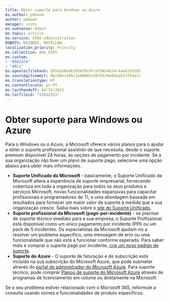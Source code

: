 ```yaml
---
title: Obter suporte para Windows ou Azure
ms.author: pebaum
author: pebaum
manager: scotv
ms.audience: Admin
ms.topic: article
ms.service: o365-administration
ROBOTS: NOINDEX, NOFOLLOW
localization_priority: Priority
ms.collection: Adm_O365
ms.custom:
- "9002474"
- "4811"
ms.openlocfilehash: 2b5b1b6ed6395878c6fcb79454624c4aeb185585
ms.sourcegitcommit: 8bc60ec34bc1e40685e3976576e04a2623f63a7c
ms.translationtype: HT
ms.contentlocale: pt-PT
ms.lasthandoff: 04/15/2021
ms.locfileid: "51812151"
---
```

# <a name="get-support-for-windows-or-azure"></a>Obter suporte para Windows ou Azure

Para o Windows ou o Azure, a Microsoft oferece vários planos para o ajudar a obter o suporte profissional assistido de que necessita, desde o suporte premium disponível 24 horas, às opções de pagamento por incidente. Se a sua organização não tiver um plano de suporte pago, selecione uma opção abaixo para obter mais informações.

- **Suporte Unificado da Microsoft** - basicamente, o Suporte Unificado da Microsoft altera a experiência de suporte empresarial, fornecendo cobertura em toda a organização para todos os seus produtos e serviços Microsoft, novas funcionalidades expansivas para capacitar profissionais e programadores de TI, e uma abordagem baseada em resultados para fornecer um maior valor de suporte à medida que a sua organização cresce. Saiba mais sobre o [site do Suporte Unificado](https://aka.ms/unified-support).
- **Suporte profissional da Microsoft (pago-por-incidente)** - se precisar de suporte técnico imediato para a sua empresa, o Suporte Profissional está disponível como um único pagamento por incidente (PPI) ou um pack de 5 incidentes. Os especialistas da Microsoft ajudam-no a resolver um problema específico, uma mensagem de erro ou uma funcionalidade que não está a funcionar conforme esperado. Para saber mais e comprar o suporte pago por incidente, [crie um novo pedido de suporte](https://support.microsoft.com/supportforbusiness/productselection).
- **Suporte do Azure** - O suporte de faturação e de subscrição está incluído na sua subscrição do Microsoft Azure, que pode submeter através do [portal de administrador do Microsoft Azure](https://portal.azure.com/). Para suporte técnico, pode comprar [Planos de suporte do Microsoft Azure](https://azure.microsoft.com/support/plans/) através de programas de licenciamento em volume ou diretamente na Microsoft.

Se o seu problema estiver relacionado com o Microsoft 365, reformule a consulta usando nomes e funcionalidades de produto específicos.
